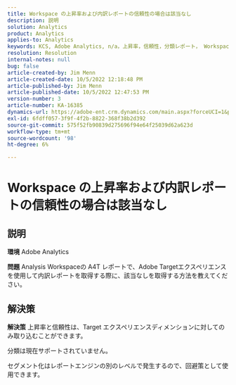 ```yaml
---
title: Workspace の上昇率および内訳レポートの信頼性の場合は該当なし
description: 説明
solution: Analytics
product: Analytics
applies-to: Analytics
keywords: KCS, Adobe Analytics, n/a，上昇率，信頼性，分類レポート， Workspace, FAQ
resolution: Resolution
internal-notes: null
bug: false
article-created-by: Jim Menn
article-created-date: 10/5/2022 12:18:48 PM
article-published-by: Jim Menn
article-published-date: 10/5/2022 12:47:53 PM
version-number: 3
article-number: KA-16385
dynamics-url: https://adobe-ent.crm.dynamics.com/main.aspx?forceUCI=1&pagetype=entityrecord&etn=knowledgearticle&id=49ac8ed8-a744-ed11-bba1-000d3a3064b8
exl-id: 6fdff057-3f9f-4f2b-8822-368f38b2d392
source-git-commit: 575f52fb90839d275696f94e64f25039d62a623d
workflow-type: tm+mt
source-wordcount: '98'
ht-degree: 6%

---
```


# Workspace の上昇率および内訳レポートの信頼性の場合は該当なし

## 説明


<b>環境</b>
Adobe Analytics

<b>問題</b>
Analysis Workspaceの A4T レポートで、Adobe Targetエクスペリエンスを使用して内訳レポートを取得する際に、該当なしを取得する方法を教えてください。


## 解決策


<b>解決策</b>
上昇率と信頼性は、Target エクスペリエンスディメンションに対してのみ取り込むことができます。

分類は現在サポートされていません。

セグメント化はレポートエンジンの別のレベルで発生するので、回避策として使用できます。
